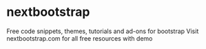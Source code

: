 # nextbootstrap
Free code snippets, themes, tutorials and ad-ons for bootstrap
Visit nextbootstrap.com for all free resources with demo

